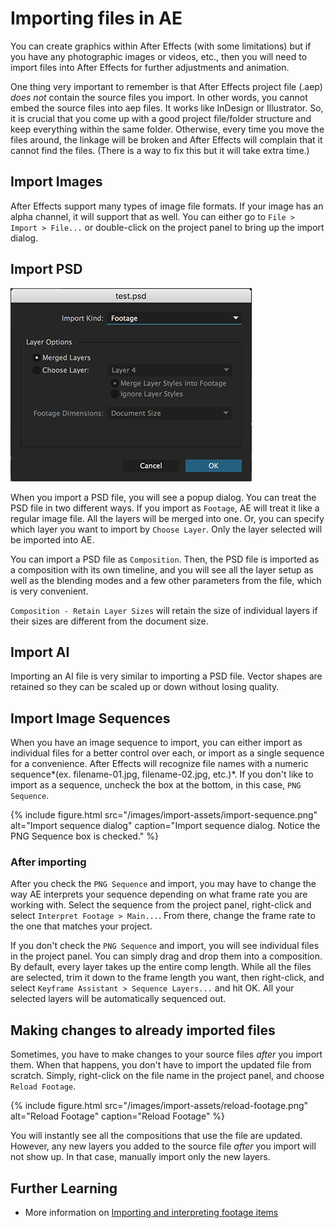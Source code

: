 # Importing files in AE


You can create graphics within After Effects (with some limitations) but if you have any photographic images or videos, etc., then you will need to import files into After Effects for further adjustments and animation.

One thing very important to remember is that After Effects project file (.aep) *does not* contain the source files you import. In other words, you cannot embed the source files into aep files. It works like InDesign or Illustrator. So, it is crucial that you come up with a good project file/folder structure and keep everything within the same folder. Otherwise, every time you move the files around, the linkage will be broken and After Effects will complain that it cannot find the files. (There is a way to fix this but it will take extra time.)


## Import Images
After Effects support many types of image file formats. If your image has an alpha channel, it will support that as well. You can either go to `File > Import > File...` or double-click on the project panel to bring up the import dialog.


## Import PSD

![psd import](../images/w3/psd-import-dialog.png)

When you import a PSD file, you will see a popup dialog. You can treat the PSD file in two different ways. If you import as `Footage`, AE will treat it like a regular image file. All the layers will be merged into one. Or, you can specify which layer you want to import by `Choose Layer`. Only the layer selected will be imported into AE.

You can import a PSD file as `Composition`. Then, the PSD file is imported as a composition with its own timeline, and you will see all the layer setup as well as the blending modes and a few other parameters from the file, which is very convenient.

`Composition - Retain Layer Sizes` will retain the size of individual layers if their sizes are different from the document size.


## Import AI
Importing an AI file is very similar to importing a PSD file. Vector shapes are retained so they can be scaled up or down without losing quality. 




## Import Image Sequences
When you have an image sequence to import, you can either import as individual files for a better control over each, or import as a single sequence for a convenience. After Effects will recognize file names with a numeric sequence*(ex. filename-01.jpg, filename-02.jpg, etc.)*. If you don't like to import as a sequence, uncheck the box at the bottom, in this case, `PNG Sequence`.

{% include figure.html src="/images/import-assets/import-sequence.png" alt="Import sequence dialog" caption="Import sequence dialog. Notice the PNG Sequence box is checked." %}

### After importing
After you check the `PNG Sequence` and import, you may have to change the way AE interprets your sequence depending on what frame rate you are working with. Select the sequence from the project panel, right-click and select `Interpret Footage > Main...`. From there, change the frame rate to the one that matches your project.

If you don't check the `PNG Sequence` and import, you will see individual files in the project panel. You can simply drag and drop them into a composition. By default, every layer takes up the entire comp length. While all the files are selected, trim it down to the frame length you want, then right-click, and select `Keyframe Assistant > Sequence Layers...` and hit OK. All your selected layers will be automatically sequenced out.




## Making changes to already imported files
Sometimes, you have to make changes to your source files *after* you import them. When that happens, you don't have to import the updated file from scratch. Simply, right-click on the file name in the project panel, and choose `Reload Footage`.

{% include figure.html src="/images/import-assets/reload-footage.png" alt="Reload Footage" caption="Reload Footage" %}

You will instantly see all the compositions that use the file are updated. However, any new layers you added to the source file *after* you import will not show up. In that case, manually import only the new layers.




## Further Learning
- More information on [Importing and interpreting footage items](https://helpx.adobe.com/after-effects/using/importing-interpreting-footage-items.html)
